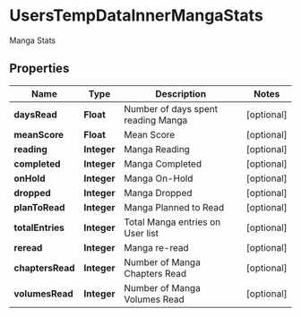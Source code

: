 

# UsersTempDataInnerMangaStats

Manga Stats

## Properties

| Name | Type | Description | Notes |
|------------ | ------------- | ------------- | -------------|
|**daysRead** | **Float** | Number of days spent reading Manga |  [optional] |
|**meanScore** | **Float** | Mean Score |  [optional] |
|**reading** | **Integer** | Manga Reading |  [optional] |
|**completed** | **Integer** | Manga Completed |  [optional] |
|**onHold** | **Integer** | Manga On-Hold |  [optional] |
|**dropped** | **Integer** | Manga Dropped |  [optional] |
|**planToRead** | **Integer** | Manga Planned to Read |  [optional] |
|**totalEntries** | **Integer** | Total Manga entries on User list |  [optional] |
|**reread** | **Integer** | Manga re-read |  [optional] |
|**chaptersRead** | **Integer** | Number of Manga Chapters Read |  [optional] |
|**volumesRead** | **Integer** | Number of Manga Volumes Read |  [optional] |




